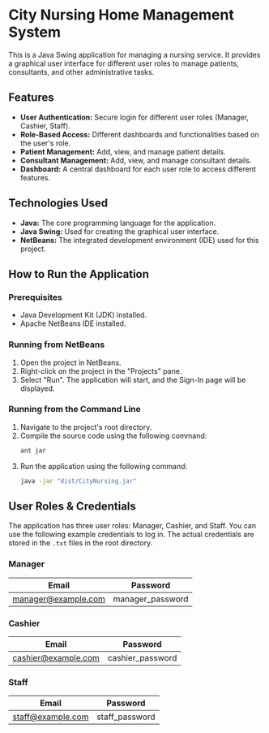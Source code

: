 # City Nursing Home Management System

This is a Java Swing application for managing a nursing service. It provides a graphical user interface for different user roles to manage patients, consultants, and other administrative tasks.

## Features

*   **User Authentication:** Secure login for different user roles (Manager, Cashier, Staff).
*   **Role-Based Access:** Different dashboards and functionalities based on the user's role.
*   **Patient Management:** Add, view, and manage patient details.
*   **Consultant Management:** Add, view, and manage consultant details.
*   **Dashboard:** A central dashboard for each user role to access different features.

## Technologies Used

*   **Java:** The core programming language for the application.
*   **Java Swing:** Used for creating the graphical user interface.
*   **NetBeans:** The integrated development environment (IDE) used for this project.

## How to Run the Application

### Prerequisites

*   Java Development Kit (JDK) installed.
*   Apache NetBeans IDE installed.

### Running from NetBeans

1.  Open the project in NetBeans.
2.  Right-click on the project in the "Projects" pane.
3.  Select "Run". The application will start, and the Sign-In page will be displayed.

### Running from the Command Line

1.  Navigate to the project's root directory.
2.  Compile the source code using the following command:
    ```bash
    ant jar
    ```
3.  Run the application using the following command:
    ```bash
    java -jar "dist/CityNursing.jar"
    ```

## User Roles & Credentials

The application has three user roles: Manager, Cashier, and Staff. You can use the following example credentials to log in. The actual credentials are stored in the `.txt` files in the root directory.

### Manager

| Email                  | Password         |
| ---------------------- | ---------------- |
| manager@example.com    | manager_password |

### Cashier

| Email                  | Password         |
| ---------------------- | ---------------- |
| cashier@example.com    | cashier_password |

### Staff

| Email                  | Password         |
| ---------------------- | ---------------- |
| staff@example.com      | staff_password   |